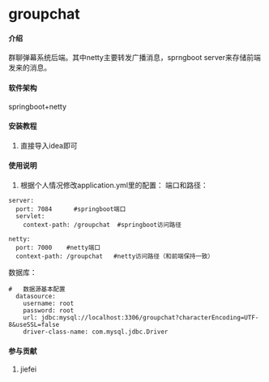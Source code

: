 # groupchat

#### 介绍
群聊弹幕系统后端。其中netty主要转发广播消息，sprngboot server来存储前端发来的消息。

#### 软件架构
springboot+netty


#### 安装教程

1.  直接导入idea即可

#### 使用说明

1.  根据个人情况修改application.yml里的配置：
端口和路径：
```
server:
  port: 7084      #springboot端口
  servlet:
    context-path: /groupchat  #springboot访问路径

netty:
  port: 7000    #netty端口
  context-path: /groupchat   #netty访问路径（和前端保持一致）
```
数据库：
```
#   数据源基本配置
  datasource:
    username: root
    password: root
    url: jdbc:mysql://localhost:3306/groupchat?characterEncoding=UTF-8&useSSL=false
    driver-class-name: com.mysql.jdbc.Driver
```

#### 参与贡献

1.  jiefei

